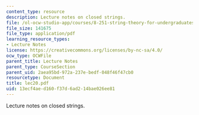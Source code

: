 ```yaml
---
content_type: resource
description: Lecture notes on closed strings.
file: /ol-ocw-studio-app/courses/8-251-string-theory-for-undergraduates-spring-2007/13ecf4aed160f37d6ad214bae026ee81_lec20.pdf
file_size: 141675
file_type: application/pdf
learning_resource_types:
- Lecture Notes
license: https://creativecommons.org/licenses/by-nc-sa/4.0/
ocw_type: OCWFile
parent_title: Lecture Notes
parent_type: CourseSection
parent_uid: 2aea95bd-972a-237e-bedf-048f46f47cb0
resourcetype: Document
title: lec20.pdf
uid: 13ecf4ae-d160-f37d-6ad2-14bae026ee81
---
```

Lecture notes on closed strings.